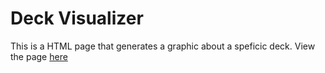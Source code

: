 # Deck Visualizer

This is a HTML page that generates a graphic about a speficic deck. View the page [here]()

